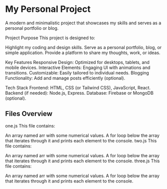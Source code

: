 # My Personal Project
A modern and minimalistic project that showcases my skills and serves as a personal portfolio or blog.

Project Purpose
This project is designed to:

Highlight my coding and design skills.
Serve as a personal portfolio, blog, or simple application.
Provide a platform to share my thoughts, work, or ideas.

Key Features
Responsive Design: Optimized for desktops, tablets, and mobile devices.
Interactive Elements: Engaging UI with animations and transitions.
Customizable: Easily tailored to individual needs.
Blogging Functionality: Add and manage posts efficiently (optional).

Tech Stack
Frontend: HTML, CSS (or Tailwind CSS), JavaScript, React.
Backend (if needed): Node.js, Express.
Database: Firebase or MongoDB (optional).


## Files Overview
one.js
This file contains:

An array named arr with some numerical values.
A for loop below the array that iterates through it and prints each element to the console.
two.js
This file contains:

An array named arr with some numerical values.
A for loop below the array that iterates through it and prints each element to the console.
three.js
This file contains:

An array named arr with some numerical values.
A for loop below the array that iterates through it and prints each element to the console.
